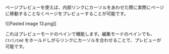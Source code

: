 ページプレビューを使えば、内部リンクにカーソルをあわせた際に実際にページに移動することなくページをプレビューすることが可能です。

![[Pasted image 13.png]]

これはプレビューモードのペインで機能します。編集モードのペインでも、`Ctrl/Cmd` をホールドしがらリンクにカーソルを合わせることで、プレビューが可能です。